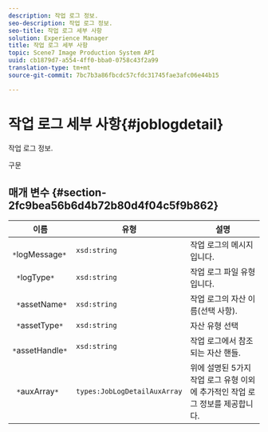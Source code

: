 ```yaml
---
description: 작업 로그 정보.
seo-description: 작업 로그 정보.
seo-title: 작업 로그 세부 사항
solution: Experience Manager
title: 작업 로그 세부 사항
topic: Scene7 Image Production System API
uuid: cb1879d7-a554-4ff0-bba0-0758c43f2a99
translation-type: tm+mt
source-git-commit: 7bc7b3a86fbcdc57cfdc31745fae3afc06e44b15

---
```



# 작업 로그 세부 사항{#joblogdetail}

작업 로그 정보.

구문

## 매개 변수 {#section-2fc9bea56b6d4b72b80d4f04c5f9b862}

| 이름 | 유형 | 설명 |
|---|---|---|
| ` *`logMessage`*` | `xsd:string` | 작업 로그의 메시지입니다. |
| ` *`logType`*` | `xsd:string` | 작업 로그 파일 유형입니다. |
| ` *`assetName`*` | `xsd:string` | 작업 로그의 자산 이름(선택 사항). |
| ` *`assetType`*` | `xsd:string` | 자산 유형 선택 |
| ` *`assetHandle`*` | `xsd:string` | 작업 로그에서 참조되는 자산 핸들. |
| ` *`auxArray`*` | `types:JobLogDetailAuxArray` | 위에 설명된 5가지 작업 로그 유형 이외에 추가적인 작업 로그 정보를 제공합니다. |

